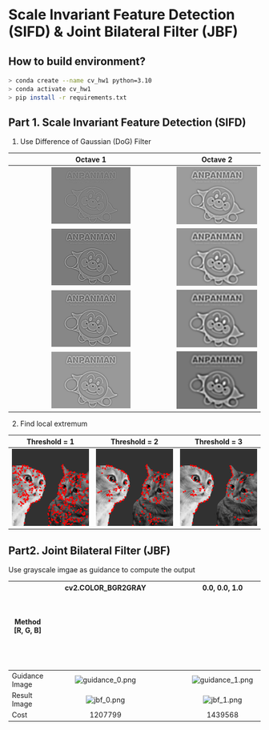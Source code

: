 # Scale Invariant Feature Detection (SIFD) & Joint Bilateral Filter (JBF)

## How to build environment?

```bash
> conda create --name cv_hw1 python=3.10
> conda activate cv_hw1
> pip install -r requirements.txt
```

## Part 1. Scale Invariant Feature Detection (SIFD)

1. Use Difference of Gaussian (DoG) Filter

|                                                  Octave 1                                                  |                                                  Octave 2                                                  |
|:----------------------------------------------------------------------------------------------------------:|:----------------------------------------------------------------------------------------------------------:|
| <img src="https://github.com/jxes993409/2024-Spring-Computer-Vision/blob/main/HW1/part1/images/DoG_1_1.png" alt="DoG_1_1.png" style="width: 50%; height: 50%"/> | ![image](https://github.com/jxes993409/2024-Spring-Computer-Vision/blob/main/HW1/part1/images/DoG_2_1.png) |
| <img src="https://github.com/jxes993409/2024-Spring-Computer-Vision/blob/main/HW1/part1/images/DoG_1_2.png" alt="DoG_1_2.png" style="width: 50%; height: 50%"/> | ![image](https://github.com/jxes993409/2024-Spring-Computer-Vision/blob/main/HW1/part1/images/DoG_2_2.png) |
| <img src="https://github.com/jxes993409/2024-Spring-Computer-Vision/blob/main/HW1/part1/images/DoG_1_3.png" alt="DoG_1_3.png" style="width: 50%; height: 50%"/> | ![image](https://github.com/jxes993409/2024-Spring-Computer-Vision/blob/main/HW1/part1/images/DoG_2_3.png) |
| <img src="https://github.com/jxes993409/2024-Spring-Computer-Vision/blob/main/HW1/part1/images/DoG_1_4.png" alt="DoG_1_4.png" style="width: 50%; height: 50%"/> | ![image](https://github.com/jxes993409/2024-Spring-Computer-Vision/blob/main/HW1/part1/images/DoG_2_4.png) |

2. Find local extremum

| Threshold = 1                                                                                                       |                                                    Threshold = 2                                                    | Threshold = 3                                                                                                       |
| ------------------------------------------------------------------------------------------------------------------- |:-------------------------------------------------------------------------------------------------------------------:| ------------------------------------------------------------------------------------------------------------------- |
| ![image](https://github.com/jxes993409/2024-Spring-Computer-Vision/blob/main/HW1/part1/images/2_keypoints_th_1.png) | ![image](https://github.com/jxes993409/2024-Spring-Computer-Vision/blob/main/HW1/part1/images/2_keypoints_th_2.png) | ![image](https://github.com/jxes993409/2024-Spring-Computer-Vision/blob/main/HW1/part1/images/2_keypoints_th_3.png) |

## Part2. Joint Bilateral Filter (JBF)

Use grayscale imgae as guidance to compute the output

| Method [R, G, B] |                                                    <div style="width:220px; height:170px">cv2.COLOR_BGR2GRAY</div>                                                    |                                                      <div style="width:220px; height:170px">0.0, 0.0, 1.0</div>                                                       |                                                      <div style="width:220px; height:170px">0.0, 1.0, 0.0</div>                                                       | <div style="width:220px; height:170px">0.1, 0.0, 0.9</div>                                                                                                            |                                                      <div style="width:220px; height:170px">0.1, 0.4, 0.5</div>                                                       |                                                      <div style="width:220px; height:170px">0.8, 0.2, 0.0</div>                                                       |
| ---------------- |:---------------------------------------------------------------------------------------------------------------------------------------------------------------------:|:---------------------------------------------------------------------------------------------------------------------------------------------------------------------:|:---------------------------------------------------------------------------------------------------------------------------------------------------------------------:| --------------------------------------------------------------------------------------------------------------------------------------------------------------------- |:---------------------------------------------------------------------------------------------------------------------------------------------------------------------:|:---------------------------------------------------------------------------------------------------------------------------------------------------------------------:|
| Guidance Image   | <img src="https://github.com/jxes993409/2024-Spring-Computer-Vision/blob/main/HW1/part1/images/guidance_0.png" alt="guidance_0.png" style="width: 50%; height: 50%"/> | <img src="https://github.com/jxes993409/2024-Spring-Computer-Vision/blob/main/HW1/part1/images/guidance_1.png" alt="guidance_1.png" style="width: 50%; height: 50%"/> | <img src="https://github.com/jxes993409/2024-Spring-Computer-Vision/blob/main/HW1/part1/images/guidance_2.png" alt="guidance_2.png" style="width: 50%; height: 50%"/> | <img src="https://github.com/jxes993409/2024-Spring-Computer-Vision/blob/main/HW1/part1/images/guidance_3.png" alt="guidance_3.png" style="width: 50%; height: 50%"/> | <img src="https://github.com/jxes993409/2024-Spring-Computer-Vision/blob/main/HW1/part1/images/guidance_4.png" alt="guidance_4.png" style="width: 50%; height: 50%"/> | <img src="https://github.com/jxes993409/2024-Spring-Computer-Vision/blob/main/HW1/part1/images/guidance_5.png" alt="guidance_5.png" style="width: 50%; height: 50%"/> |
| Result Image     |      <img src="https://github.com/jxes993409/2024-Spring-Computer-Vision/blob/main/HW1/part1/images/jbf_0.png" alt="jbf_0.png" style="width: 50%; height: 50%"/>      |      <img src="https://github.com/jxes993409/2024-Spring-Computer-Vision/blob/main/HW1/part1/images/jbf_1.png" alt="jbf_1.png" style="width: 50%; height: 50%"/>      |      <img src="https://github.com/jxes993409/2024-Spring-Computer-Vision/blob/main/HW1/part1/images/jbf_2.png" alt="jbf_2.png" style="width: 50%; height: 50%"/>      | <img src="https://github.com/jxes993409/2024-Spring-Computer-Vision/blob/main/HW1/part1/images/jbf_3.png" alt="jbf_3.png" style="width: 50%; height: 50%"/>           |      <img src="https://github.com/jxes993409/2024-Spring-Computer-Vision/blob/main/HW1/part1/images/jbf_4.png" alt="jbf_4.png" style="width: 50%; height: 50%"/>      |      <img src="https://github.com/jxes993409/2024-Spring-Computer-Vision/blob/main/HW1/part1/images/jbf_5.png" alt="jbf_5.png" style="width: 50%; height: 50%"/>      |
| Cost             |                                                                                1207799                                                                                |                                                                                1439568                                                                                |                                                                                1305961                                                                                | 1386209                                                                                |                                                                            1277424                                                                                |                                                                                1127895                                                                                |